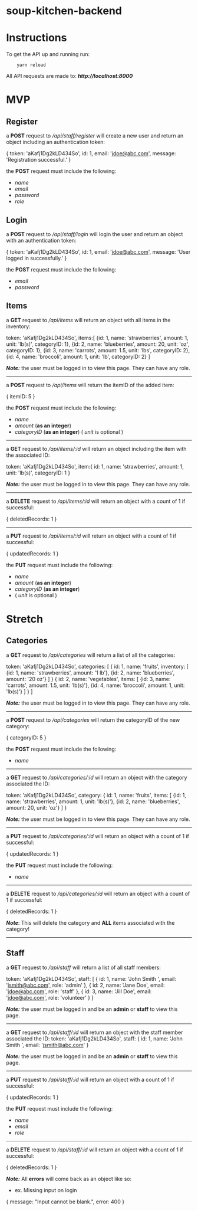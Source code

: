 # soup-kitchen-backend

# Instructions

To get the API up and running run:

```console
    yarn reload
```

All API requests are made to: ***http://localhost:8000***

# MVP

## Register

a **POST** request to */api/staff/register* will create a new user and return an object including an authentication token:

{
    token: 'aKafj1Dg2kLD434So',
    id: 1,
    email: 'jdoe@abc.com',
    message: 'Registration successful.'
}

the **POST** request must include the following:

- *name*
- *email*
- *password*
- *role*


## Login

a **POST** request to */api/staff/login* will login the user and return an object with an authentication token:

{
    token: 'aKafj1Dg2kLD434So',
    id: 1,
    email: 'jdoe@abc.com',
    message: 'User logged in successfully.'
}

the **POST** request must include the following:

- *email*
- *password*


## Items

a **GET** request to */api/items* will return an object with all items in the inventory:

token: 'aKafj1Dg2kLD434So',
items:[
    {id: 1, name: 'strawberries', amount: 1, unit: 'lb(s)', categoryID: 1},
    {id: 2, name: 'blueberries', amount: 20, unit: 'oz', categoryID: 1},
    {id: 3, name: 'carrots', amount: 1.5, unit: 'lbs', categoryID: 2},
    {id: 4, name: 'broccoli', amount: 1, unit: 'lb', categoryID: 2}
]

***Note:*** the user must be logged in to view this page. They can have any role.

----------------------------------------------------
a **POST** request to */api/items* will return the itemID of the added item:

{
    itemID: 5
}

the **POST** request must include the following:

- *name*
- *amount* (**as an integer**)
- *categoryID* (**as an integer**)
( *unit* is optional )



----------------------------------------------------
a **GET** request to */api/items/:id* will return an object including the item with the associated ID:

token: 'aKafj1Dg2kLD434So',
item:{
    id: 1,
    name: 'strawberries',
    amount: 1, 
    unit: 'lb(s)',
    categoryID: 1
}

***Note:*** the user must be logged in to view this page. They can have any role.

----------------------------------------------------
a **DELETE** request to */api/items/:id* will return an object with a count of 1 if successful:

{
    deletedRecords: 1
}

----------------------------------------------------
a **PUT** request to */api/items/:id* will return an object with a count of 1 if successful:

{
    updatedRecords: 1
}

the **PUT** request must include the following:

- *name*
- *amount* (**as an integer**)
- *categoryID* (**as an integer**)
- ( *unit* is optional )



# Stretch

## Categories

a **GET** request to */api/categories* will return a list of all the categories:

token: 'aKafj1Dg2kLD434So',
categories: [
    {
        id: 1,
        name: 'fruits',
        inventory: [
        {id: 1, name: 'strawberries', amount: '1 lb'},
        {id: 2, name: 'blueberries', amount: '20 oz'}
        ]
    }
    {
        id: 2,
        name: 'vegetables',
        items: [
        {id: 3, name: 'carrots', amount: 1.5, unit: 'lb(s)'},
        {id: 4, name: 'broccoli', amount: 1, unit: 'lb(s)'}
        ]
    }
]

***Note:*** the user must be logged in to view this page. They can have any role.

----------------------------------------------------
a **POST** request to */api/categories* will return the categoryID of the new category:

{
    categoryID: 5
}

the **POST** request must include the following:
- *name*

------------------------------------------------------
a **GET** request to */api/categories/:id* will return an object with the category associated the ID:

token: 'aKafj1Dg2kLD434So',
category: {
    id: 1,
    name: 'fruits',
    items: [
    {id: 1, name: 'strawberries', amount: 1, unit: 'lb(s)'},
    {id: 2, name: 'blueberries', amount: 20, unit: 'oz'}
    ]
}

***Note:*** the user must be logged in to view this page. They can have any role.

------------------------------------------------------
a **PUT** request to */api/categories/:id* will return an object with a count of 1 if successful:

{
    updatedRecords: 1
}

the **PUT** request must include the following:
- *name*

------------------------------------------------------
a **DELETE** request to */api/categories/:id* will return an object with a count of 1 if successful:

{
    deletedRecords: 1
}

***Note***: This will delete the category and **ALL** items associated with the category!

-------------------------------------------------------
## Staff

a **GET** request to */api/staff* will return a list of all staff members:

token: 'aKafj1Dg2kLD434So',
staff: [
    {
        id: 1,
        name: 'John Smith ',
        email: 'jsmith@abc.com',
        role: 'admin'
    },
    {
        id: 2,
        name: 'Jane Doe',
        email: 'jdoe@abc.com',
        role: 'staff'
    },
    {
        id: 3,
        name: 'Jill Doe',
        email: 'jdoe@abc.com',
        role: 'volunteer'
    }
]

***Note:*** the user must be logged in and be an **admin** or **staff** to view this page.

----------------------------------------------------
a **GET** request to */api/staff/:id* will return an object with the staff member associated the ID:
token: 'aKafj1Dg2kLD434So',
staff: {
    id: 1,
    name: 'John Smith ',
    email: 'jsmith@abc.com'
}

***Note:*** the user must be logged in and be an **admin** or **staff** to view this page.

------------------------------------------------------
a **PUT** request to */api/staff/:id* will return an object with a count of 1 if successful:

{
    updatedRecords: 1
}

the **PUT** request must include the following:
- *name*
- *email*
- *role*

------------------------------------------------------
a **DELETE** request to */api/staff/:id* will return an object with a count of 1 if successful:

{
    deletedRecords: 1
}

***Note:*** All **errors** will come back as an object like so: 

- ex. Missing input on login

{
    message: "Input cannot be blank.",
    error: 400
}
